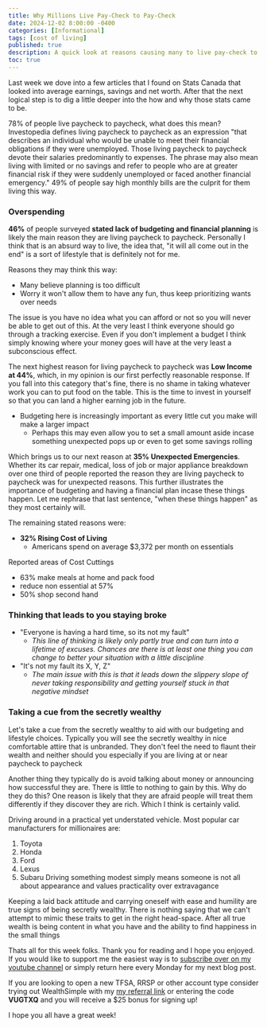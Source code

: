 ```yaml
---
title: Why Millions Live Pay-Check to Pay-Check
date: 2024-12-02 8:00:00 -0400
categories: [Informational]
tags: [cost of living]
published: true
description: A quick look at reasons causing many to live pay-check to pay-check
toc: true
---
```


Last week we dove into a few articles that I found on Stats Canada that looked into average earnings, savings and net worth. After that the next logical step is to dig a little deeper into the how and why those stats came to be.

78% of people live paycheck to paycheck, what does this mean? Investopedia defines living paycheck to paycheck as an expression "that describes an individual who would be unable to meet their financial obligations if they were unemployed. Those living paycheck to paycheck devote their salaries predominantly to expenses. The phrase may also mean living with limited or no savings and refer to people who are at greater financial risk if they were suddenly unemployed or faced another financial emergency." 49% of people say high monthly bills are the culprit for them living this way.

### Overspending

**46%** of people surveyed **stated lack of budgeting and financial planning** is likely the main reason they are living paycheck to paycheck. Personally I think that is an absurd way to live, the idea that, "it will all come out in the end" is a sort of lifestyle that is definitely not for me.

Reasons they may think this way:
- Many believe planning is too difficult
- Worry it won't allow them to have any fun, thus keep prioritizing wants over needs

The issue is you have no idea what you can afford or not so you will never be able to get out of this. At the very least I think everyone should go through a tracking exercise. Even if you don't implement a budget I think simply knowing where your money goes will have at the very least a subconscious effect.

The next highest reason for living paycheck to paycheck was **Low Income at 44%**, which, in my opinion is our first perfectly reasonable response. If you fall into this category that's fine, there is no shame in taking whatever work you can to put food on the table. This is the time to invest in yourself so that you can land a higher earning job in the future.
- Budgeting here is increasingly important as every little cut you make will make a larger impact
  - Perhaps this may even allow you to set a small amount aside incase something unexpected pops up or even to get some savings rolling

Which brings us to our next reason at **35% Unexpected Emergencies**. Whether its car repair, medical, loss of job or major appliance breakdown over one third of people reported the reason they are living paycheck to paycheck was for unexpected reasons. This further illustrates the importance of budgeting and having a financial plan incase these things happen. Let me rephrase that last sentence, "when these things happen" as they most certainly will. 

The remaining stated reasons were:
- **32% Rising Cost of Living**
  - Americans spend on average $3,372 per month on essentials

Reported areas of Cost Cuttings
- 63% make meals at home and pack food
- reduce non essential at 57%
- 50% shop second hand

### Thinking that leads to you staying broke
- "Everyone is having a hard time, so its not my fault"
  - *This line of thinking is likely only partly true and can turn into a lifetime of excuses. Chances are there is at least one thing you can change to better your situation with a little discipline*
- "It's not my fault its X, Y, Z"
  - *The main issue with this is that it leads down the slippery slope of never taking responsibility and getting yourself stuck in that negative mindset*

### Taking a cue from the secretly wealthy
Let's take a cue from the secretly wealthy to aid with our budgeting and lifestyle choices. Typically you will see the secretly wealthy in nice comfortable attire that is unbranded. They don't feel the need to flaunt their wealth and neither should you especially if you are living at or near paycheck to paycheck

Another thing they typically do is avoid talking about money or announcing how successful they are. There is little to nothing to gain by this. Why do they do this? One reason is likely that they are afraid people will treat them differently if they discover they are rich. Which I think is certainly valid.

Driving around in a practical yet understated vehicle. Most popular car manufacturers for millionaires are:
1) Toyota
2) Honda
3) Ford
4) Lexus
5) Subaru
Driving something modest simply means someone is not all about appearance and values practicality over extravagance 

Keeping a laid back attitude and carrying oneself with ease and humility are true signs of being secretly wealthy. There is nothing saying that we can't attempt to mimic these traits to get in the right head-space. After all true wealth is being content in what you have and the ability to find happiness in the small things

Thats all for this week folks. Thank you for reading and I hope you enjoyed. If you would like to support me the easiest way is to [subscribe over on my youtube channel](https://www.youtube.com/@FinancialFreedomAnOdyssey?sub_confirmation=1) or simply return here every Monday for my next blog post.

If you are looking to open a new TFSA, RRSP or other account type consider trying out WealthSimple with my [my referral link](https://my.wealthsimple.com/app/public/trade-referral-signup?code=VUGTXQ) or entering the code **VUGTXQ** and you will receive a $25 bonus for signing up!

I hope you all have a great week!